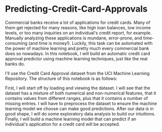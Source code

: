 # Predicting-Credit-Card-Approvals

Commercial banks receive a lot of applications for credit cards. Many of them get rejected for many reasons, like high loan balances,
low income levels, or too many inquiries on an individual's credit report, for example. Manually analyzing these applications is mundane,
error-prone, and time-consuming (and time is money!).
Luckily, this task can be automated with the power of machine learning and pretty much every commercial bank does so nowadays.
In this notebook, I will build an automatic credit card approval predictor using machine learning techniques, just like the real banks do.

I'll use the Credit Card Approval dataset from the UCI Machine Learning Repository. The structure of this notebook is as follows:

First, I will start off by loading and viewing the dataset.
I will see that the dataset has a mixture of both numerical and non-numerical features, that it contains values from different ranges, plus that it contains a number of missing entries.
I will have to preprocess the dataset to ensure the machine learning model we choose can make good predictions.
After our data is in good shape, I will do some exploratory data analysis to build our intuitions.
Finally, I will build a machine learning model that can predict if an individual's application for a credit card will be accepted.
